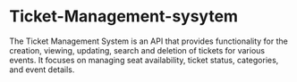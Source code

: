 # Ticket-Management-sysytem
The Ticket Management System is an API that provides functionality for the creation, viewing, updating, search and deletion of tickets for various events. It focuses on managing seat availability, ticket status, categories, and event details.
